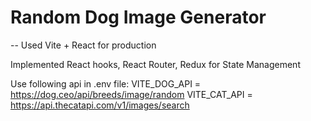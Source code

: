 # Random Dog Image Generator

-- Used Vite + React for production

Implemented React hooks, React Router, Redux for State Management

Use following api in .env file:
VITE_DOG_API = https://dog.ceo/api/breeds/image/random
VITE_CAT_API = https://api.thecatapi.com/v1/images/search

